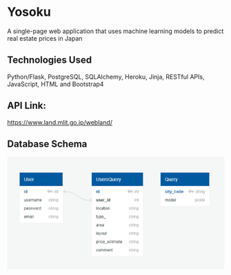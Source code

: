 # Yosoku

A single-page web application that uses machine learning models to predict real estate prices in Japan

## Technologies Used

Python/Flask, PostgreSQL, SQLAlchemy, Heroku, Jinja, RESTful APIs, JavaScript, HTML and Bootstrap4

## API Link:

https://www.land.mlit.go.jp/webland/

## Database Schema

![](static/img/database_schema.png)
